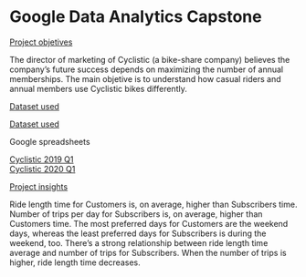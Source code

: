 # Google Data Analytics Capstone

<ins> Project objetives</ins>

The director of marketing of Cyclistic (a bike-share company)  believes the company’s future success depends on maximizing the number of annual memberships. The main objetive is to understand how casual riders and annual members use Cyclistic bikes differently.

<ins> Dataset used </ins>

[Dataset used](https://divvy-tripdata.s3.amazonaws.com/index.html)

Google spreadsheets

[Cyclistic 2019 Q1](https://docs.google.com/spreadsheets/d/14IFF41bZe86nk1JflUTdyo5jULfHZus95hOuWsEZpCI/edit?gid=490453494#gid=490453494)  
[Cyclistic 2020 Q1](https://docs.google.com/spreadsheets/d/1ldzNwD60u8pVWMY3s2iW9EfzGVP1uE_FAemp-1qwijo/edit?gid=640449855#gid=640449855)

<ins> Project insights</ins>

Ride length time for Customers is, on average, higher than Subscribers time.
Number of trips per day for Subscribers is, on average, higher than Customers time. 
The most preferred days for Customers are the weekend days, whereas the least preferred days for Subscribers is during the weekend, too.
There’s a strong relationship between ride length time average and number of trips for Subscribers. When the number of trips is higher, ride length time decreases.
